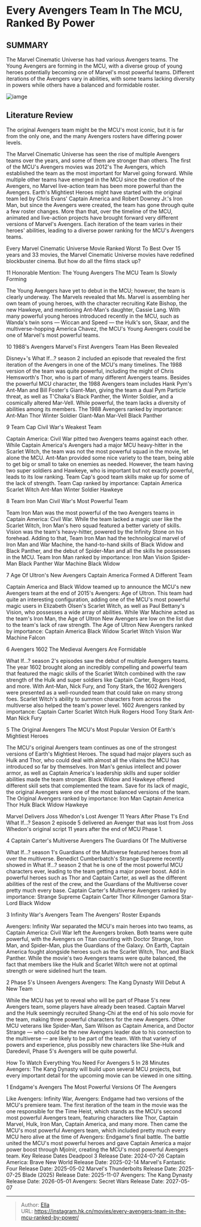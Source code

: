 # Every Avengers Team In The MCU, Ranked By Power


## SUMMARY 


 The Marvel Cinematic Universe has had various Avengers teams. 
 The Young Avengers are forming in the MCU, with a diverse group of young heroes potentially becoming one of Marvel&#39;s most powerful teams. 
 Different iterations of the Avengers vary in abilities, with some teams lacking diversity in powers while others have a balanced and formidable roster. 

![iamge](https://static1.srcdn.com/wordpress/wp-content/uploads/wm/2024/01/captain-america-from-avengers-endgame-spider-man-from-a-spider-man-no-way-home-poster-and-scarlet-witch-from-what-if-s-1602-episode.jpg)

## Literature Review

The original Avengers team might be the MCU&#39;s most iconic, but it is far from the only one, and the many Avengers rosters have differing power levels.




The Marvel Cinematic Universe has seen the rise of multiple Avengers teams over the years, and some of them are stronger than others. The first of the MCU&#39;s Avengers movies was 2012&#39;s The Avengers, which established the team as the most important for Marvel going forward. While multiple other teams have emerged in the MCU since the creation of the Avengers, no Marvel live-action team has been more powerful than the Avengers.
Earth&#39;s Mightiest Heroes might have started with the original team led by Chris Evans&#39; Captain America and Robert Downey Jr.&#39;s Iron Man, but since the Avengers were created, the team has gone through quite a few roster changes. More than that, over the timeline of the MCU, animated and live-action projects have brought forward very different versions of Marvel&#39;s Avengers. Each iteration of the team varies in their heroes&#39; abilities, leading to a diverse power ranking for the MCU&#39;s Avengers teams.
            
 
 Every Marvel Cinematic Universe Movie Ranked Worst To Best 
Over 15 years and 33 movies, the Marvel Cinematic Universe movies have redefined blockbuster cinema. But how do all the films stack up?












 








 11  Honorable Mention: The Young Avengers 
The MCU Team Is Slowly Forming
        

The Young Avengers have yet to debut in the MCU; however, the team is clearly underway. The Marvels revealed that Ms. Marvel is assembling her own team of young heroes, with the character recruiting Kate Bishop, the new Hawkeye, and mentioning Ant-Man&#39;s daughter, Cassie Lang. With many powerful young heroes introduced recently in the MCU, such as Wanda&#39;s twin sons — Wiccan and Speed — the Hulk&#39;s son, Skaar, and the multiverse-hopping America Chavez, the MCU&#39;s Young Avengers could be one of Marvel&#39;s most powerful teams.





 10  1988&#39;s Avengers 
Marvel&#39;s First Avengers Team Has Been Revealed


 







Disney&#43;&#39;s What If...? season 2 included an episode that revealed the first iteration of the Avengers in one of the MCU&#39;s many timelines. The 1988 version of the team was quite powerful, including the might of Chris Hemsworth&#39;s Thor, who is part of many different Avengers teams. Besides the powerful MCU character, the 1988 Avengers team includes Hank Pym&#39;s Ant-Man and Bill Foster&#39;s Giant-Man, giving the team a dual Pym Particle threat, as well as T&#39;Chaka&#39;s Black Panther, the Winter Soldier, and a cosmically altered Mar-Vell. While powerful, the team lacks a diversity of abilities among its members.
The 1988 Avengers ranked by importance:
 Ant-Man 
 Thor 
 Winter Soldier 
 Giant-Man 
 Mar-Vell 
 Black Panther 






 9  Team Cap 
Civil War&#39;s Weakest Team
        

Captain America: Civil War pitted two Avengers teams against each other. While Captain America&#39;s Avengers had a major MCU heavy-hitter in the Scarlet Witch, the team was not the most powerful squad in the movie, let alone the MCU. Ant-Man provided some nice variety to the team, being able to get big or small to take on enemies as needed. However, the team having two super soldiers and Hawkeye, who is important but not exactly powerful, leads to its low ranking. Team Cap&#39;s good team skills make up for some of the lack of strength.
Team Cap ranked by importance:
 Captain America 
 Scarlet Witch 
 Ant-Man 
 Winter Soldier 
 Hawkeye 






 8  Team Iron Man 
Civil War&#39;s Most Powerful Team
        

Team Iron Man was the most powerful of the two Avengers teams in Captain America: Civil War. While the team lacked a magic user like the Scarlet Witch, Iron Man&#39;s hero squad featured a better variety of skills. Vision was the team&#39;s heavy-hitter, powered by the Infinity Stone on his forehead. Adding to that, Team Iron Man had the technological marvel of Iron Man and War Machine, the hand-to-hand skills of Black Widow and Black Panther, and the debut of Spider-Man and all the skills he possesses in the MCU.
Team Iron Man ranked by importance:
 Iron Man 
 Vision 
 Spider-Man 
 Black Panther 
 War Machine 
 Black Widow 






 7  Age Of Ultron&#39;s New Avengers 
Captain America Formed A Different Team
        

Captain America and Black Widow teamed up to announce the MCU&#39;s new Avengers team at the end of 2015&#39;s Avengers: Age of Ultron. This team had quite an interesting configuration, adding one of the MCU&#39;s most powerful magic users in Elizabeth Olsen&#39;s Scarlet Witch, as well as Paul Bettany&#39;s Vision, who possesses a wide array of abilities. While War Machine acted as the team&#39;s Iron Man, the Age of Ultron New Avengers are low on the list due to the team&#39;s lack of raw strength.
The Age of Ultron New Avengers ranked by importance:
 Captain America 
 Black Widow 
 Scarlet Witch 
 Vision 
 War Machine 
 Falcon 






 6  Avengers 1602 
The Medieval Avengers Are Formidable
        

What If...? season 2&#39;s episodes saw the debut of multiple Avengers teams. The year 1602 brought along an incredibly compelling and powerful team that featured the magic skills of the Scarlet Witch combined with the raw strength of the Hulk and super soldiers like Captain Carter, Rogers Hood, and more. With Ant-Man, Nick Fury, and Tony Stark, the 1602 Avengers were presented as a well-rounded team that could take on many strong foes. Scarlet Witch&#39;s ability to summon characters from across the multiverse also helped the team&#39;s power level.
1602 Avengers ranked by importance:
 Captain Carter 
 Scarlet Witch 
 Hulk 
 Rogers Hood 
 Tony Stark 
 Ant-Man 
 Nick Fury 






 5  The Original Avengers 
The MCU&#39;s Most Popular Version Of Earth&#39;s Mightiest Heroes
        

The MCU&#39;s original Avengers team continues as one of the strongest versions of Earth&#39;s Mightiest Heroes. The squad had major players such as Hulk and Thor, who could deal with almost all the villains the MCU has introduced so far by themselves. Iron Man&#39;s genius intellect and power armor, as well as Captain America&#39;s leadership skills and super soldier abilities made the team stronger. Black Widow and Hawkeye offered different skill sets that complemented the team. Save for its lack of magic, the original Avengers were one of the most balanced versions of the team.
The Original Avengers ranked by importance:
 Iron Man 
 Captain America 
 Thor 
 Hulk 
 Black Widow 
 Hawkeye 

            
 
 Marvel Delivers Joss Whedon&#39;s Lost Avenger 11 Years After Phase 1&#39;s End 
What If...? Season 2 episode 5 delivered an Avenger that was lost from Joss Whedon&#39;s original script 11 years after the end of MCU Phase 1.








 4  Captain Carter&#39;s Multiverse Avengers 
The Guardians Of The Multiverse
        

What If...? season 1&#39;s Guardians of the Multiverse featured heroes from all over the multiverse. Benedict Cumberbatch&#39;s Strange Supreme recently showed in What If...? season 2 that he is one of the most powerful MCU characters ever, leading to the team getting a major power boost. Add in powerful heroes such as Thor and Captain Carter, as well as the different abilities of the rest of the crew, and the Guardians of the Multiverse cover pretty much every base.
Captain Carter&#39;s Multiverse Avengers ranked by importance:
 Strange Supreme 
 Captain Carter 
 Thor 
 Killmonger 
 Gamora 
 Star-Lord 
 Black Widow 






 3  Infinity War&#39;s Avengers Team 
The Avengers&#39; Roster Expands


 







Avengers: Infinity War separated the MCU&#39;s main heroes into two teams, as Captain America: Civil War left the Avengers broken. Both teams were quite powerful, with the Avengers on Titan counting with Doctor Strange, Iron Man, and Spider-Man, plus the Guardians of the Galaxy. On Earth, Captain America fought alongside heroes such as the Scarlet Witch, Thor, and Black Panther. While the movie&#39;s two Avengers teams were quite balanced, the fact that members like the Hulk and Scarlet Witch were not at optimal strength or were sidelined hurt the team.





 2  Phase 5&#39;s Unseen Avengers 
Avengers: The Kang Dynasty Will Debut A New Team
        

While the MCU has yet to reveal who will be part of Phase 5&#39;s new Avengers team, some players have already been teased. Captain Marvel and the Hulk seemingly recruited Shang-Chi at the end of his solo movie for the team, making three powerful characters for the new Avengers. Other MCU veterans like Spider-Man, Sam Wilson as Captain America, and Doctor Strange — who could be the new Avengers leader due to his connection to the multiverse — are likely to be part of the team. With that variety of powers and experience, plus possibly new characters like She-Hulk and Daredevil, Phase 5&#39;s Avengers will be quite powerful.
            
 
 How To Watch Everything You Need For Avengers 5 In 28 Minutes 
Avengers: The Kang Dynasty will build upon several MCU projects, but every important detail for the upcoming movie can be viewed in one sitting.








 1  Endgame&#39;s Avengers 
The Most Powerful Versions Of The Avengers


 







Like Avengers: Infinity War, Avengers: Endgame had two versions of the MCU&#39;s premiere team. The first iteration of the team in the movie was the one responsible for the Time Heist, which stands as the MCU&#39;s second most powerful Avengers team, featuring characters like Thor, Captain Marvel, Hulk, Iron Man, Captain America, and many more. Then came the MCU&#39;s most powerful Avengers team, which included pretty much every MCU hero alive at the time of Avengers: Endgame&#39;s final battle. The battle united the MCU&#39;s most powerful heroes and gave Captain America a major power boost through Mjolnir, creating the MCU&#39;s most powerful Avengers team.
   Key Release Dates             Deadpool 3 Release Date: 2024-07-26                   Captain America: Brave New World Release Date: 2025-02-14                  Marvel&#39;s Fantastic Four Release Date: 2025-05-02                  Marvel&#39;s Thunderbolts Release Date: 2025-07-25                  Blade (2025) Release Date: 2025-11-07                  Avengers: The Kang Dynasty  Release Date: 2026-05-01                   Avengers: Secret Wars Release Date: 2027-05-07      

---

> Author: [Ella](https://instagram.hk.cn/)  
> URL: https://instagram.hk.cn/movies/every-avengers-team-in-the-mcu-ranked-by-power/  


